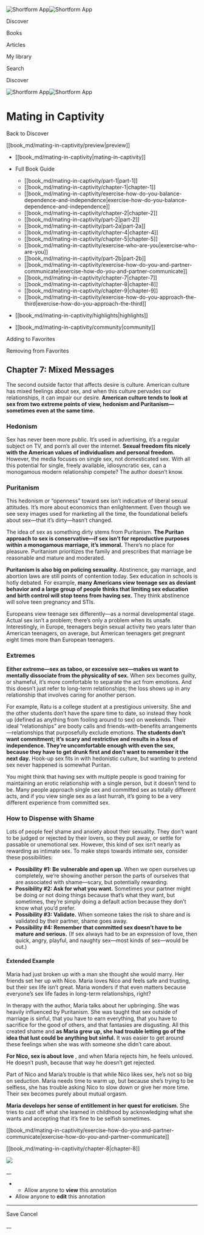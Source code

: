 ![Shortform App](/img/logo.36a2399e.svg)![Shortform App](/img/logo-dark.70c1b072.svg)

Discover

Books

Articles

My library

Search

Discover

![Shortform App](/img/logo.36a2399e.svg)![Shortform App](/img/logo-dark.70c1b072.svg)

# Mating in Captivity

Back to Discover

[[book_md/mating-in-captivity/preview|preview]]

  * [[book_md/mating-in-captivity|mating-in-captivity]]
  * Full Book Guide

    * [[book_md/mating-in-captivity/part-1|part-1]]
    * [[book_md/mating-in-captivity/chapter-1|chapter-1]]
    * [[book_md/mating-in-captivity/exercise-how-do-you-balance-dependence-and-independence|exercise-how-do-you-balance-dependence-and-independence]]
    * [[book_md/mating-in-captivity/chapter-2|chapter-2]]
    * [[book_md/mating-in-captivity/part-2|part-2]]
    * [[book_md/mating-in-captivity/part-2a|part-2a]]
    * [[book_md/mating-in-captivity/chapter-4|chapter-4]]
    * [[book_md/mating-in-captivity/chapter-5|chapter-5]]
    * [[book_md/mating-in-captivity/exercise-who-are-you|exercise-who-are-you]]
    * [[book_md/mating-in-captivity/part-2b|part-2b]]
    * [[book_md/mating-in-captivity/exercise-how-do-you-and-partner-communicate|exercise-how-do-you-and-partner-communicate]]
    * [[book_md/mating-in-captivity/chapter-7|chapter-7]]
    * [[book_md/mating-in-captivity/chapter-8|chapter-8]]
    * [[book_md/mating-in-captivity/chapter-9|chapter-9]]
    * [[book_md/mating-in-captivity/exercise-how-do-you-approach-the-third|exercise-how-do-you-approach-the-third]]
  * [[book_md/mating-in-captivity/highlights|highlights]]
  * [[book_md/mating-in-captivity/community|community]]



Adding to Favorites 

Removing from Favorites 

## Chapter 7: Mixed Messages

The second outside factor that affects desire is culture. American culture has mixed feelings about sex, and when this culture pervades our relationships, it can impair our desire. **American culture tends to look at sex from two extreme points of view, hedonism and Puritanism⁠—sometimes even at the same time.**

### Hedonism

Sex has never been more public. It’s used in advertising, it’s a regular subject on TV, and porn’s all over the internet. **Sexual freedom fits nicely with the American values of individualism and personal freedom.** However, the media focuses on single sex, not domesticated sex. With all this potential for single, freely available, idiosyncratic sex, can a monogamous modern relationship compete? The author doesn’t know.

### Puritanism

This hedonism or “openness” toward sex isn’t indicative of liberal sexual attitudes. It’s more about economics than enlightenment. Even though we see sexy images used for marketing all the time, the foundational beliefs about sex⁠—that it’s dirty⁠—hasn’t changed.

The idea of sex as something dirty stems from Puritanism. **The Puritan approach to sex is conservative⁠—if sex isn’t for reproductive purposes within a monogamous marriage, it’s immoral.** There’s no place for pleasure. Puritanism prioritizes the family and prescribes that marriage be reasonable and mature and moderated.

**Puritanism is also big on policing sexuality.** Abstinence, gay marriage, and abortion laws are still points of contention today. Sex education in schools is hotly debated. For example, **many Americans view teenage sex as deviant behavior and a large group of people thinks that limiting sex education and birth control will stop teens from having sex.** They think abstinence will solve teen pregnancy and STIs.

Europeans view teenage sex differently⁠—as a normal developmental stage. Actual sex isn’t a problem; there’s only a problem when its unsafe. Interestingly, in Europe, teenagers begin sexual activity two years later than American teenagers, on average, but American teenagers get pregnant eight times more than European teenagers.

### Extremes

**Either extreme⁠—sex as taboo, or excessive sex⁠—makes us want to mentally dissociate from the physicality of sex.** When sex becomes guilty, or shameful, it’s more comfortable to separate the act from emotions. And this doesn’t just refer to long-term relationships; the loss shows up in any relationship that involves caring for another person.

For example, Ratu is a college student at a prestigious university. She and the other students don’t have the spare time to date, so instead they hook up (defined as anything from fooling around to sex) on weekends. Their ideal “relationships” are booty calls and friends-with-benefits arrangements—relationships that purposefully exclude emotions. **The students don’t want commitment; it’s scary and restrictive and results in a loss of independence. They’re uncomfortable enough with even the sex, because they have to get drunk first and don’t want to remember it the next day.** Hook-up sex fits in with hedonistic culture, but wanting to pretend sex never happened is somewhat Puritan.

You might think that having sex with multiple people is good training for maintaining an erotic relationship with a single person, but it doesn’t tend to be. Many people approach single sex and committed sex as totally different acts, and if you view single sex as a last hurrah, it’s going to be a very different experience from committed sex.

### How to Dispense with Shame

Lots of people feel shame and anxiety about their sexuality. They don’t want to be judged or rejected by their lovers, so they pull away, or settle for passable or unemotional sex. However, this kind of sex isn’t nearly as rewarding as intimate sex. To make steps towards intimate sex, consider these possibilities:

  * **Possibility #1: Be vulnerable and open up**. When we open ourselves up completely, we’re showing another person the parts of ourselves that are associated with shame—scary, but potentially rewarding.
  * **Possibility #2: Ask for what you want.** Sometimes your partner might be doing or not doing things because that’s what they want, but sometimes, they’re simply doing a default action because they don’t know what you’d prefer.
  * **Possibility #3: Validate.** When someone takes the risk to share and is validated by their partner, shame goes away.
  * **Possibility #4: Remember that committed sex doesn’t have to be mature and serious.** (If sex always had to be an expression of love, then quick, angry, playful, and naughty sex⁠—most kinds of sex⁠—would be out.)



#### Extended Example

Maria had just broken up with a man she thought she would marry. Her friends set her up with Nico. Maria loves Nico and feels safe and trusting, but their sex life isn’t great. Maria wonders if that even matters because everyone’s sex life fades in long-term relationships, right?

In therapy with the author, Maria talks about her upbringing. She was heavily influenced by Puritanism. She was taught that sex outside of marriage is sinful, that you have to earn everything, that you have to sacrifice for the good of others, and that fantasies are disgusting. All this created shame and **as Maria grew up, she had trouble letting go of the idea that lust could be anything but sinful.** It was easier to get around these feelings when she was with someone she didn’t care about.

**For Nico, sex is about love** , and when Maria rejects him, he feels unloved. He doesn’t push, because that way he doesn’t get rejected.

Part of Nico and Maria’s trouble is that while Nico likes sex, he’s not so big on seduction. Maria needs time to warm up, but because she’s trying to be selfless, she has trouble asking Nico to slow down or give her more time. Their sex becomes purely about mutual orgasm.

**Maria develops her sense of entitlement in her quest for eroticism.** She tries to cast off what she learned in childhood by acknowledging what she wants and accepting that it’s fine to be selfish sometimes.

[[book_md/mating-in-captivity/exercise-how-do-you-and-partner-communicate|exercise-how-do-you-and-partner-communicate]]

[[book_md/mating-in-captivity/chapter-8|chapter-8]]

![](https://bat.bing.com/action/0?ti=56018282&Ver=2&mid=c5c97969-3b38-4743-90fd-2e6d85f1a7b0&sid=f30c5e70639211ee87d33f0876d93783&vid=f30c9700639211eeb3a75d830392c94f&vids=0&msclkid=N&pi=0&lg=en-US&sw=800&sh=600&sc=24&nwd=1&tl=Shortform%20%7C%20Book&p=https%3A%2F%2Fwww.shortform.com%2Fapp%2Fbook%2Fmating-in-captivity%2Fchapter-7&r=&lt=603&evt=pageLoad&sv=1&rn=292626)

__

  *   * Allow anyone to **view** this annotation
  * Allow anyone to **edit** this annotation



* * *

Save Cancel

__



